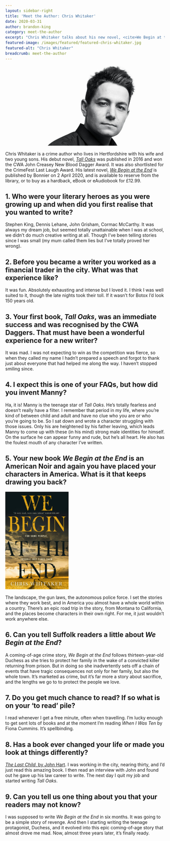 ```yaml
---
layout: sidebar-right
title: 'Meet the Author: Chris Whitaker'
date: 2020-03-31
author: brandon-king
category: meet-the-author
excerpt: "Chris Whitaker talks about his new novel, <cite>We Begin at the End</cite> and what inspired his new coming-of-age crime story."
featured-image: /images/featured/featured-chris-whitaker.jpg
featured-alt: "Chris Whitaker"
breadcrumb: meet-the-author
---
```


![Chris Whitaker](/images/featured/featured-chris-whitaker.jpg)

Chris Whitaker is a crime author who lives in Hertfordshire with his wife and two young sons. His debut novel, [<cite>Tall Oaks</cite>](https://suffolk.spydus.co.uk/cgi-bin/spydus.exe/ENQ/OPAC/BIBENQ?BRN=2014917) was published in 2016 and won the CWA John Creasey New Blood Dagger Award. It was also shortlisted for the CrimeFest Last Laugh Award. His latest novel, [<cite>We Begin at the End</cite>](https://suffolk.spydus.co.uk/cgi-bin/spydus.exe/ENQ/OPAC/BIBENQ?BRN=2706242) is published by Bonnier on 2 April 2020, and is available to reserve from the library, or to buy as a hardback, eBook or eAudiobook for £12.99.

## 1.	Who were your literary heroes as you were growing up and when did you first realise that you wanted to write?

Stephen King, Dennis Lehane, John Grisham, Cormac McCarthy. It was always my dream job, but seemed totally unattainable when I was at school, we didn’t do much creative writing at all. Though I’ve been telling stories since I was small (my mum called them lies but I’ve totally proved her wrong).

## 2.	Before you became a writer you worked as a financial trader in the city. What was that experience like?

It was fun. Absolutely exhausting and intense but I loved it. I think I was well suited to it, though the late nights took their toll. If it wasn’t for Botox I’d look 150 years old.

## 3. Your first book, <cite>Tall Oaks</cite>, was an immediate success and was recognised by the CWA Daggers. That must have been a wonderful experience for a new writer?

It was mad. I was not expecting to win as the competition was fierce, so when they called my name I hadn’t prepared a speech and forgot to thank just about everyone that had helped me along the way. I haven’t stopped smiling since.

## 4. I expect this is one of your FAQs, but how did you invent Manny?

Ha, it is! Manny is the teenage star of <cite>Tall Oaks</cite>. He’s totally fearless and doesn’t really have a filter. I remember that period in my life, where you’re kind of between child and adult and have no clue who you are or who you’re going to be. So I sat down and wrote a character struggling with those issues. Only his are heightened by his father leaving, which leads Manny to come up with these (in his mind) strong male identities for himself. On the surface he can appear funny and rude, but he’s all heart. He also has the foulest mouth of any character I’ve written.

## 5. Your new book <cite>We Begin at the End</cite> is an American Noir and again you have placed your characters in America. What is it that keeps drawing you back?

<a href="https://suffolk.spydus.co.uk/cgi-bin/spydus.exe/ENQ/OPAC/BIBENQ?BRN=2706242"><img src="/images/featured/featured-we-begin-at-the-end.jpg" alt="We Begin at the End" class="mw-40 {% include /c/img-float-right.html %}" /></a>

The landscape, the gun laws, the autonomous police force. I set the stories where they work best, and in America you almost have a whole world within a country. There’s an epic road trip in the story, from Montana to California, and the places become characters in their own right. For me, it just wouldn’t work anywhere else.

## 6. Can you tell Suffolk readers a little about <cite>We Begin at the End</cite>?

A coming-of-age crime story, <cite>We Begin at the End</cite> follows thirteen-year-old Duchess as she tries to protect her family in the wake of a convicted killer returning from prison. But in doing so she inadvertently sets off a chain of events that have tragic consequences not only for her family, but also the whole town.
It’s marketed as crime, but it’s far more a story about sacrifice, and the lengths we go to to protect the people we love.

## 7. Do you get much chance to read? If so what is on your ‘to read’ pile?

I read whenever I get a free minute, often when travelling. I’m lucky enough to get sent lots of books and at the moment I’m reading <cite>When I Was Ten</cite> by Fiona Cummins. It’s spellbinding.

## 8. Has a book ever changed your life or made you look at things differently?

[<cite>The Last Child</cite>, by John Hart](https://suffolk.spydus.co.uk/cgi-bin/spydus.exe/ENQ/OPAC/BIBENQ?BRN=567137). I was working in the city, nearing thirty, and I’d just read this amazing book. I then read an interview with John and found out he gave up his law career to write. The next day I quit my job and started writing <cite>Tall Oaks</cite>.

## 9.	Can you tell us one thing about you that your readers may not know?

I was supposed to write <cite>We Begin at the End</cite> in six months. It was going to be a simple story of revenge. And then I starting writing the teenage protagonist, Duchess, and it evolved into this epic coming-of-age story that almost drove me mad. Now, almost three years later, it’s finally ready.
